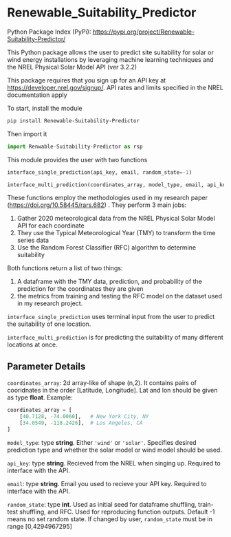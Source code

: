 # Renewable_Suitability_Predictor

Python Package Index (PyPi): https://pypi.org/project/Renewable-Suitability-Predictor/

This Python package allows the user to predict site suitability for solar or wind energy installations by leveraging machine learning techniques and the NREL Physical Solar Model API (ver 3.2.2)

This package requires that you sign up for an API key at https://developer.nrel.gov/signup/. API rates and limits specified in the NREL documentation apply 

To start, install the module  

```sh 
pip install Renewable-Suitability-Predictor
```

Then import it 
```python
import Renwable-Suitability-Predictor as rsp
```

This module provides the user with two functions 
```python
interface_single_prediction(api_key, email, random_state=-1)

interface_multi_prediction(coordinates_array, model_type, email, api_key, random_state=-1)
```
These functions employ the methodologies used in my research paper (https://doi.org/10.58445/rars.682) . They perform 3 main jobs:
1. Gather 2020 meteorological data from the NREL Physical Solar Model API for each coordinate
2. They use the Typical Meteorological Year (TMY) to transform the time series data
3. Use the Random Forest Classifier (RFC) algorithm to determine suitability

Both functions return a list of two things: 
1. A dataframe with the TMY data, prediction, and probability of the prediction for the coordinates they are given 
2. the metrics from training and testing the RFC model on the dataset used in my research project.


```interface_single_prediction``` uses terminal input from the user to predict the suitability of one location.

```interface_multi_prediction``` is for predicting the suitability of many different locations at once. 




## Parameter Details
```coordinates_array```: 2d array-like of shape (n,2). It contains pairs of cooridnates in the order [Latitude, Longitude]. Lat and lon should be given as type **float**.
Example:
```python
coordinates_array = [
    [40.7128, -74.0060],   # New York City, NY
    [34.0549, -118.2426],  # Los Angeles, CA
]
```

```model_type```: type **string**. Either ```'wind'``` or ```'solar'```. Specifies desired prediction type and whether the solar model or wind model should be used.

```api_key```: type **string**. Recieved from the NREL when singing up. Required to interface with the API.

```email```: type **string**. Email you used to recieve your API key. Required to interface with the API.

```random_state```: type **int**. Used as initial seed for dataframe shuffling, train-test shuffling, and RFC. Used for reproducing function outputs. Default -1 means no set random state. If changed by user, ```random_state``` must be in range [0,4294967295]
